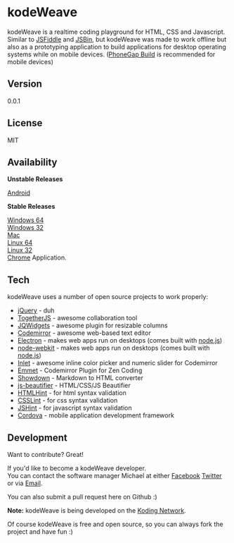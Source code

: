 kodeWeave
===================

kodeWeave is a realtime coding playground for HTML, CSS and Javascript. Similar to [JSFiddle](http://jsfiddle.net/) and [JSBin](http://jsbin.com/), but kodeWeave was made to work offline but also as a prototyping application to build applications for desktop operating systems while on mobile devices. ([PhoneGap Build](http://build.phonegap.com/) is recommended for mobile devices)

Version
-------------

0.0.1

License
-------------

MIT

Availability
-------------

**Unstable Releases**

[Android](https://sourceforge.net/projects/kodeweave/files/v0.0.1/kodeWeave-android.apk/download)

**Stable Releases**

[Windows 64](http://sourceforge.net/projects/kodeweave/files/v0.0.1/kodeWeave-win.zip/download)  
[Windows 32](http://sourceforge.net/projects/kodeweave/files/v0.0.1/kodeWeave-win32.zip/download)  
[Mac](http://sourceforge.net/projects/kodeweave/files/v0.0.1/kodeWeave-mac.zip/download)  
[Linux 64](http://sourceforge.net/projects/kodeweave/files/v0.0.1/kodeWeave-lin.zip/download)  
[Linux 32](http://sourceforge.net/projects/kodeweave/files/v0.0.1/kodeWeave-lin32.zip/download)  
[Chrome](https://chrome.google.com/webstore/detail/kodeweave-touch/blcgppajmopfndnmegepihhkilaejipf) Application.

Tech
-------------

kodeWeave uses a number of open source projects to work properly:

* [jQuery](http://jquery.com/) - duh
* [TogetherJS](https://togetherjs.com/) - awesome collaboration tool
* [JQWidgets](http://www.jqwidgets.com/jquery-widgets-demo/demos/jqxsplitter/index.htm#demos/jqxsplitter/nested-splitters.htm) - awesome plugin for resizable columns
* [Codemirror](http://codemirror.net/) - awesome web-based text editor
* [Electron](http://electron.atom.io/) - makes web apps run on desktops (comes built with [node.js](http://nodejs.org/))
* [node-webkit](http://nwjs.io/) - makes web apps run on desktops (comes built with [node.js](http://nodejs.org/))
* [Inlet](https://github.com/enjalot/Inlet) - awesome inline color picker and numeric slider for Codemirror
* [Emmet](http://emmet.io/) - Codemirror Plugin for Zen Coding
* [Showdown](http://showdownjs.github.io/demo/) - Markdown to HTML converter
* [js-beautifier](http://jsbeautifier.org/) - HTML/CSS/JS Beautifier
* [HTMLHint](http://htmlhint.com/) - for html syntax validation
* [CSSLint](http://csslint.net/) - for css syntax validation
* [JSHint](http://jslint.com/) - for javascript syntax validation
* [Cordova](https://cordova.apache.org/) - mobile application development framework

Development
-------------

Want to contribute? Great!  

If you'd like to become a kodeWeave developer.  
You can contact the software manager Michael at either [Facebook](http://facebook.com/mikethedj4) [Twitter](http://twitter.com/mikethedj4) or via [Email](mailto:mikethedj4@yahoo.com).

You can also submit a pull request here on Github :)

**Note:** kodeWeave is being developed on the [Koding Network](https://koding.com/R/mikethedj4).

Of course kodeWeave is free and open source, so you can always fork the project and have fun :)
